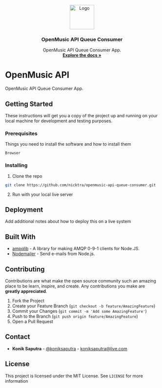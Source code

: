 <p align="center">
  <a href="https://github.com/nicktra/openmusic-api-queue-consumer">
    <img src="images/icon.png" alt="Logo" width="80" height="80">
  </a>

  <h3 align="center">OpenMusic API Queue Consumer</h3>

  <p align="center">
    OpenMusic API Queue Consumer App.
    <br />
    <a href="https://github.com/nicktra/openmusic-api-queue-consumer"><strong>Explore the docs »</strong></a>
  </p>
</p>

# OpenMusic API

OpenMusic API Queue Consumer App.

## Getting Started

These instructions will get you a copy of the project up and running on your local machine for development and testing purposes.

### Prerequisites

Things you need to install the software and how to install them

```
Browser
```

### Installing

1. Clone the repo
```sh
git clone https://github.com/nicktra/openmusic-api-queue-consumer.git
```
2. Run with your local live server

## Deployment

Add additional notes about how to deploy this on a live system

## Built With

* [ampqlib](https://github.com/squaremo/amqp.node) - A library for making AMQP 0-9-1 clients for Node.JS.
* [Nodemailer](https://github.com/nodemailer/nodemailer) - Send e-mails from Node.js.

## Contributing

Contributions are what make the open source community such an amazing place to be learn, inspire, and create. Any contributions you make are **greatly appreciated**.

1. Fork the Project
2. Create your Feature Branch (`git checkout -b feature/AmazingFeature`)
3. Commit your Changes (`git commit -m 'Add some AmazingFeature'`)
4. Push to the Branch (`git push origin feature/AmazingFeature`)
5. Open a Pull Request

## Contact

* **Konik Saputra** - [@koniksaputra](https://twitter.com/koniksaputra) - koniksaputra@live.com

## License

This project is licensed under the MIT License. See `LICENSE` for more information